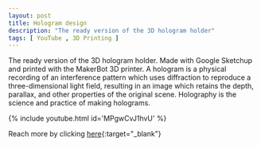 ```yaml
---
layout: post
title: Hologram design
description: "The ready version of the 3D hologram holder"
tags: [ YouTube , 3D Printing ]
---
```


The ready version of the 3D hologram holder. Made with Google Sketchup and printed with the MakerBot 3D printer. A hologram is a physical recording of an interference pattern which uses diffraction to reproduce a three-dimensional light field, resulting in an image which retains the depth, parallax, and other properties of the original scene. Holography is the science and practice of making holograms.

{% include youtube.html id='MPgwCvJ1hvU' %}

Reach more by clicking [here](https://www.youtube.com/channel/UCCoJksLKmc7Kg78z7Y7U4iA){:target="_blank"} 